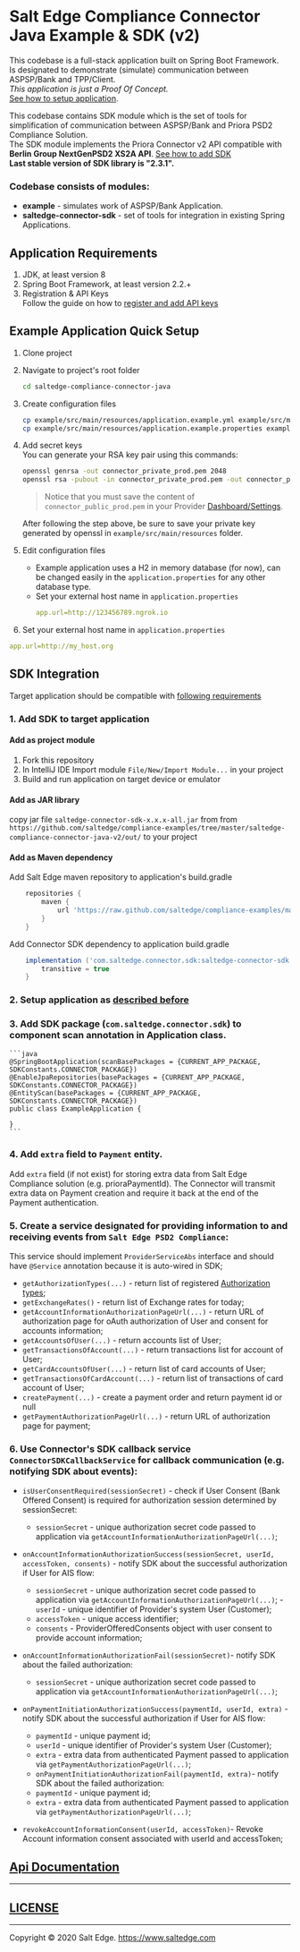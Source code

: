 # Salt Edge Compliance Connector Java Example & SDK (v2)

This codebase is a full-stack application built on Spring Boot Framework.  
Is designated to demonstrate (simulate) communication between ASPSP/Bank and TPP/Client.  
_This application is just a Proof Of Concept._  
[See how to setup application](#Example-Application-Quick-Setup).
  
This codebase contains SDK module which is the set of tools for simplification of communication between ASPSP/Bank and Priora PSD2 Compliance Solution.    
The SDK module implements the Priora Connector v2 API compatible with **Berlin Group NextGenPSD2 XS2A API**.
[See how to add SDK](#SDK-Integration)  
**Last stable version of SDK library is "2.3.1".**
  
### Codebase consists of modules:
* **example** - simulates work of ASPSP/Bank Application.  
* **saltedge-connector-sdk** - set of tools for integration in existing Spring Applications.   
  
## Application Requirements
  
1. JDK, at least version 8 
1. Spring Boot Framework, at least version 2.2.+
1. Registration & API Keys  
   Follow the guide on how to [register and add API keys](https://priora.saltedge.com/connector-docs#registration-api-keys)

## Example Application Quick Setup

1. Clone project
1. Navigate to project's root folder
    ```bash
    cd saltedge-compliance-connector-java
    ```
1. Create configuration files
    ```bash
    cp example/src/main/resources/application.example.yml example/src/main/resources/application.yml
    cp example/src/main/resources/application.example.properties example/src/main/resources/application.properties
    ```
1. Add secret keys  
    You can generate your RSA key pair using this commands: 
    ```bash
    openssl genrsa -out connector_private_prod.pem 2048
    openssl rsa -pubout -in connector_private_prod.pem -out connector_public_prod.pem
    ```
   > Notice that you must save the content of `connector_public_prod.pem` in your Provider [Dashboard/Settings](https://priora.saltedge.com/providers/settings).
   
   After following the step above, be sure to save your private key generated by openssl in `example/src/main/resources` folder.  
1. Edit configuration files  
    * Example application uses a H2 in memory database (for now), can be changed easily in the `application.properties` for any other database type.
    * Set your external host name in `application.properties`
      ```yaml
      app.url=http://123456789.ngrok.io
      ```
1. Set your external host name in `application.properties`
  ```yaml
  app.url=http://my_host.org
  ``` 

## SDK Integration  

Target application should be compatible with [following requirements](#Application-Requirements)

### 1. Add SDK to target application
#### Add as project module
  1. Fork this repository
  2. In IntelliJ IDE Import module `File/New/Import Module...` in your project
  3. Build and run application on target device or emulator
#### Add as JAR library
  copy jar file `saltedge-connector-sdk-x.x.x-all.jar` 
  from from `https://github.com/saltedge/compliance-examples/tree/master/saltedge-compliance-connector-java-v2/out/`
  to your project
#### Add as Maven dependency  
  Add Salt Edge maven repository to application's build.gradle
  ```groovy
      repositories {
          maven {
              url 'https://raw.github.com/saltedge/compliance-examples/master/maven-repo/'
          }
      }
  ```
  Add Connector SDK dependency to application build.gradle
  ```groovy
      implementation ('com.saltedge.connector.sdk:saltedge-connector-sdk:x.x.x') {
          transitive = true
      }
  ```
    
### 2. Setup application as [described before](#example-application-quick-setup)

### 3. Add SDK package (`com.saltedge.connector.sdk`) to component scan annotation in Application class.
    ```java
    @SpringBootApplication(scanBasePackages = {CURRENT_APP_PACKAGE, SDKConstants.CONNECTOR_PACKAGE})
    @EnableJpaRepositories(basePackages = {CURRENT_APP_PACKAGE, SDKConstants.CONNECTOR_PACKAGE})
    @EntityScan(basePackages = {CURRENT_APP_PACKAGE, SDKConstants.CONNECTOR_PACKAGE})
    public class ExampleApplication {
       
    }
    ```
    
### 4. Add `extra` field to `Payment` entity.
  Add `extra` field (if not exist) for storing extra data from Salt Edge Compliance solution (e.g. prioraPaymentId).
  The Connector will transmit extra data on Payment creation and require it back at the end of the Payment authentication.
  
### 5. Create a service designated for providing information to and receiving events from `Salt Edge PSD2 Compliance`:
  This service should implement `ProviderServiceAbs` interface and should have `@Service` annotation because it is auto-wired in SDK;  
  
  * `getAuthorizationTypes(...)` - return list of registered [Authorization types](https://priora.saltedge.com/providers/settings#authorization_types);
  * `getExchangeRates()` - return list of Exchange rates for today;
  * `getAccountInformationAuthorizationPageUrl(...)` - return URL of authorization page for oAuth authorization of User and consent for accounts information;
  * `getAccountsOfUser(...)` - return accounts list of User;
  * `getTransactionsOfAccount(...)` - return transactions list for account of User;
  * `getCardAccountsOfUser(...)` - return list of card accounts of User;
  * `getTransactionsOfCardAccount(...)` - return list of transactions of card account of User;
  * `createPayment(...)` - create a payment order and return payment id or null
  * `getPaymentAuthorizationPageUrl(...)` - return URL of authorization page for payment;  
   
### 6. Use Connector's SDK callback service `ConnectorSDKCallbackService` for callback communication (e.g. notifying SDK about events):

  * `isUserConsentRequired(sessionSecret)` - check if User Consent (Bank Offered Consent) is required for authorization session determined by sessionSecret:
    - `sessionSecret` - unique authorization secret code passed to application via `getAccountInformationAuthorizationPageUrl(...)`;

  * `onAccountInformationAuthorizationSuccess(sessionSecret, userId, accessToken, consents)` - notify SDK about the successful authorization if User for AIS flow:  
    - `sessionSecret` - unique authorization secret code passed to application via `getAccountInformationAuthorizationPageUrl(...)`;       - `userId` - unique identifier of Provider's system User (Customer);  
    - `accessToken` - unique access identifier;  
    - `consents` - ProviderOfferedConsents object with user consent to provide account information;  

  * `onAccountInformationAuthorizationFail(sessionSecret)`- notify SDK about the failed authorization:  
    - `sessionSecret` - unique authorization secret code passed to application via `getAccountInformationAuthorizationPageUrl(...)`;
      
  * `onPaymentInitiationAuthorizationSuccess(paymentId, userId, extra)` - notify SDK about the successful authorization if User for AIS flow:  
    - `paymentId` - unique payment id;  
    - `userId` - unique identifier of Provider's system User (Customer);  
    - `extra` - extra data from authenticated Payment passed to application via `getPaymentAuthorizationPageUrl(...)`;  

    * `onPaymentInitiationAuthorizationFail(paymentId, extra)`- notify SDK about the failed authorization:  
    - `paymentId` - unique payment id;
    - `extra` - extra data from authenticated Payment passed to application via `getPaymentAuthorizationPageUrl(...)`;
      
  * `revokeAccountInformationConsent(userId, accessToken)`- Revoke Account information consent associated with userId and accessToken;  
  
  
## [Api Documentation](https://priora.banksalt.com/docs/aspsp/v2)
  
---
## [LICENSE](LICENSE.txt)

---
Copyright © 2020 Salt Edge. https://www.saltedge.com